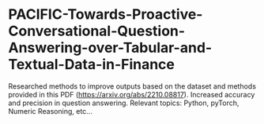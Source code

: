 # PACIFIC-Towards-Proactive-Conversational-Question-Answering-over-Tabular-and-Textual-Data-in-Finance



Researched methods to improve outputs based on the dataset and methods provided in this PDF (https://arxiv.org/abs/2210.08817). Increased accuracy and precision in question answering. Relevant topics: Python, pyTorch, Numeric Reasoning, etc...
